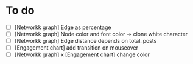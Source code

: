 # To do
- [ ] [Networkk graph] Edge as percentage
- [ ] [Networkk graph] Node color and font color -> clone white character
- [ ] [Networkk graph] Edge distance depends on total_posts
- [ ] [Engagement chart] add transition on mouseover
- [ ] [Networkk graph] x [Engagement chart] change color